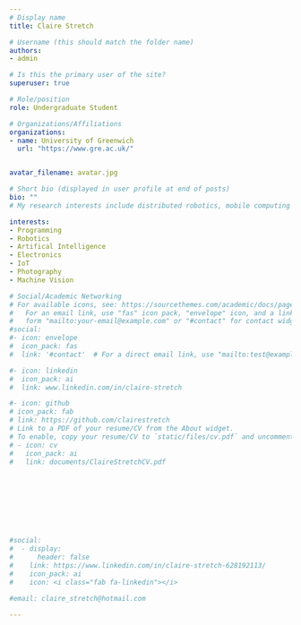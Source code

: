 ```yaml
---
# Display name
title: Claire Stretch

# Username (this should match the folder name)
authors:
- admin

# Is this the primary user of the site?
superuser: true

# Role/position
role: Undergraduate Student

# Organizations/Affiliations
organizations:
- name: University of Greenwich
  url: "https://www.gre.ac.uk/"


avatar_filename: avatar.jpg

# Short bio (displayed in user profile at end of posts)
bio: ""
# My research interests include distributed robotics, mobile computing and programmable matter.

interests:
- Programming
- Robotics
- Artifical Intelligence
- Electronics
- IoT
- Photography
- Machine Vision

# Social/Academic Networking
# For available icons, see: https://sourcethemes.com/academic/docs/page-builder/#icons
#   For an email link, use "fas" icon pack, "envelope" icon, and a link in the
#   form "mailto:your-email@example.com" or "#contact" for contact widget.
#social:
#- icon: envelope
#  icon_pack: fas
#  link: '#contact'  # For a direct email link, use "mailto:test@example.org".

#- icon: linkedin
#  icon_pack: ai
#  link: www.linkedin.com/in/claire-stretch

#- icon: github
# icon_pack: fab
# link: https://github.com/clairestretch
# Link to a PDF of your resume/CV from the About widget.
# To enable, copy your resume/CV to `static/files/cv.pdf` and uncomment the lines below.
# - icon: cv
#   icon_pack: ai
#   link: documents/ClaireStretchCV.pdf









#social:
#  - display:
#      header: false
#    link: https://www.linkedin.com/in/claire-stretch-628192113/
#    icon_pack: ai
#    icon: <i class="fab fa-linkedin"></i>

#email: claire_stretch@hotmail.com

---
```

